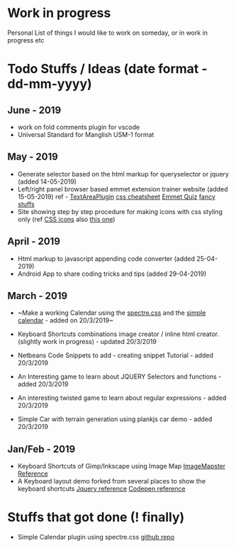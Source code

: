 # Work in progress
Personal List of things I would like to work on someday, or in work in progress etc

# Todo Stuffs / Ideas (date format - dd-mm-yyyy)
## June - 2019
 - work on fold comments plugin for vscode
 - Universal Standard for Manglish USM-1 format
## May - 2019
 - Generate selector based on the html markup for queryselector or jquery (added 14-05-2019)
 - Left/right panel browser based emmet extension trainer website (added 15-05-2019) 
  ref -  [TextAreaPlugin](https://github.com/emmetio/textarea) [css cheatsheet](https://codepen.io/andyhullinger/pen/rVJKpj) [Emmet Quiz](https://codepen.io/rileypaulsen/pen/MVxoGv) [fancy stuffs](https://blog.codepen.io/2013/04/24/emmet-on-codepen/)
 - Site showing step by step procedure for making icons with css styling only (ref [CSS icons](https://github.com/picturepan2/icons.css) also [this one](https://saeedalipoor.github.io/icono/))
 
## April - 2019
 - Html markup to javascript appending code converter (added 25-04-2019)
 - Android App to share coding tricks and tips (added 29-04-2019)
## March - 2019
 - ~Make a working Calendar using the [spectre.css](https://picturepan2.github.io/spectre/experimentals/calendars.html) and the [simple calendar](https://github.com/monsterbrain/simple-calendar) - added on 20/3/2019~
 - Keyboard Shortcuts combinations image creator / inline html creator. (slightly work in progress) - updated 20/3/2019
 - Netbeans Code Snippets to add - creating snippet Tutorial - added 20/3/2019
 - An Interesting game to learn about JQUERY Selectors and functions - added 20/3/2019
 
 - An interesting twisted game to learn about regular expressions - added 20/3/2019
 - Simple Car with terrain generation using plankjs car demo - added 20/3/2019
 
## Jan/Feb - 2019
 - Keyboard Shortcuts of Gimp/Inkscape using Image Map [ImageMapster Reference](http://www.outsharked.com/imagemapster/default.aspx?demos.html#beatles)
 - A Keyboard layout demo forked from several places to show the keyboard shortcuts [Jquery reference](https://code.tutsplus.com/tutorials/creating-a-keyboard-with-css-and-jquery--net-5774) [Codepen reference](https://codepen.io/gschier/pen/VKgyaY)
 
 # Stuffs that got done (! finally)
 - Simple Calendar plugin using spectre.css [github repo](https://github.com/monsterbrain/simple-calendar-with-jquery-spectre-css)

